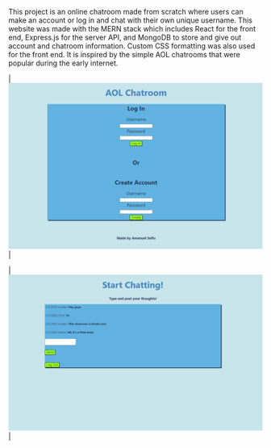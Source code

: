 This project is an online chatroom made from scratch where users can make an account or log in and chat with their own unique username. This website was made with the MERN stack which includes React for the front end, Express.js for the server API, and MongoDB to store and give out account and chatroom information. Custom CSS formatting was also used for the front end. It is inspired by the simple AOL chatrooms that were popular during the early internet.

|![alt text](./login-page.PNG)|

|![alt text](./chat-page.PNG)|
